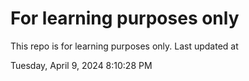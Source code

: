 # For learning purposes only
This repo is for learning purposes only.
Last updated at

Tuesday, April 9, 2024 8:10:28 PM

